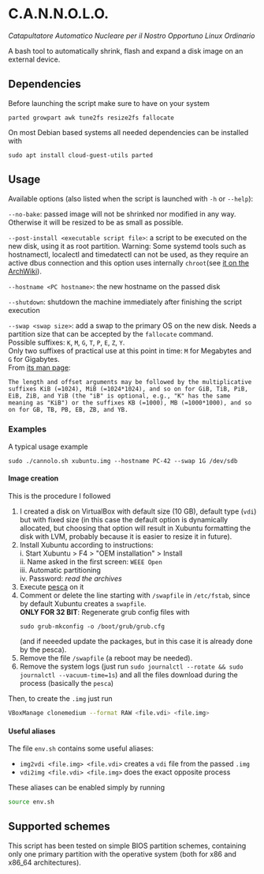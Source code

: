 # C.A.N.N.O.L.O.

*Catapultatore Automatico Nucleare per il Nostro Opportuno Linux Ordinario*

A bash tool to automatically shrink, flash and expand a disk image on an external device. 

## Dependencies

Before launching the script make sure to have on your system

```
parted growpart awk tune2fs resize2fs fallocate
```

On most Debian based systems all needed dependencies can be installed with 

```
sudo apt install cloud-guest-utils parted
```

## Usage 

Available options (also listed when the script is launched with `-h` or `--help`):

`--no-bake`: passed image will not be shrinked nor modified in any way. Otherwise it will be resized to be as small as possible.

`--post-install <executable script file>`: a script to be executed on the new disk, using it as root partition. Warning: Some systemd tools such as hostnamectl, localectl and timedatectl can not be used, as they require an active dbus connection and this option uses internally `chroot`(see [it on the ArchWiki](https://wiki.archlinux.org/index.php/Chroot)).

`--hostname <PC hostname>`: the new hostname on the passed disk

`--shutdown`: shutdown the machine immediately after finishing the script execution

`--swap <swap size>`: add a swap to the primary OS on the new disk. Needs a partition size that can be accepted by the `fallocate` command.   
Possible suffixes: `K`, `M`, `G`, `T`, `P`, `E`, `Z`, `Y`.  
Only two suffixes of practical use at this point in time: `M` for Megabytes and `G` for Gigabytes.  
From [its man page](http://man7.org/linux/man-pages/man1/fallocate.1.html):  
```
The length and offset arguments may be followed by the multiplicative suffixes KiB (=1024), MiB (=1024*1024), and so on for GiB, TiB, PiB, EiB, ZiB, and YiB (the "iB" is optional, e.g., "K" has the same meaning as "KiB") or the suffixes KB (=1000), MB (=1000*1000), and so on for GB, TB, PB, EB, ZB, and YB.
```

### Examples

A typical usage example

```
sudo ./cannolo.sh xubuntu.img --hostname PC-42 --swap 1G /dev/sdb
```

#### Image creation

This is the procedure I followed

1. I created a disk on VirtualBox with default size (10 GB), default type (`vdi`) but with fixed size (in this case the default option is dynamically allocated, but choosing that option will result in Xubuntu formatting the disk with LVM, probably because it is easier to resize it in future).
2. Install Xubuntu according to instructions:  
  i. Start Xubuntu > F4 > "OEM installation" > Install  
  ii. Name asked in the first screen: `WEEE Open`  
  iii. Automatic partitioning  
  iv. Password: _read the archives_  
3. Execute [pesca](https://github.com/WEEE-Open/pesca) on it
4. Comment or delete the line starting with `/swapfile` in `/etc/fstab`, since by default Xubuntu creates a `swapfile`.  
**ONLY FOR 32 BIT**: Regenerate grub config files with 
    ```
    sudo grub-mkconfig -o /boot/grub/grub.cfg
    ```
    (and if neeeded update the packages, but in this case it is already done by the pesca).  
5. Remove the file `/swapfile` (a reboot may be needed).  
6. Remove the system logs (just run `sudo journalctl --rotate && sudo journalctl --vacuum-time=1s`) and all the files download during the process (basically the `pesca`)  

Then, to create the `.img` just run
```bash
VBoxManage clonemedium --format RAW <file.vdi> <file.img>
```

#### Useful aliases 

The file `env.sh` contains some useful aliases:
- `img2vdi <file.img> <file.vdi>` creates a `vdi` file from the passed `.img`
- `vdi2img <file.vdi> <file.img>` does the exact opposite process

These aliases can be enabled simply by running
```bash
source env.sh
```

## Supported schemes

This script has been tested on simple BIOS partition schemes, containing only one primary partition with the operative system (both for x86 and x86_64 architectures).


